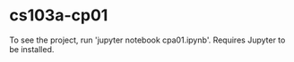 # cs103a-cp01
To see the project, run 'jupyter notebook cpa01.ipynb'. Requires Jupyter to be installed.
